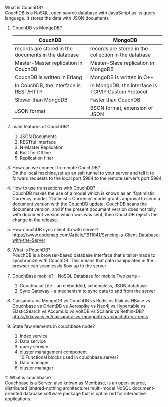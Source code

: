 What is CouchDB?  
CouchDB is a NoSQL, open source database with JavaScript as its query language. It stores the data with JSON documents

1. CouchDB vs MongoDB?

    |     CouchDB |   MongoDB |
    | ----------- | --------  |
    | records are stored in the documents in the database | records are stored in the collection in the database |
    | Master-Master replication in CouchDB | Master-Slave replication in MongoDB |
    | CouchDB is written in Erlang | MongoDB is written in C++ |
    | In CouchDB, the interface is REST/HTTP | In MongoDB, the interface is TCP/IP Custom Protocol |
    | Slower than MongoDB | Faster than CouchDB |
    | JSON format | BSON format, extension of JSON |
  
2. main features of CouchDB?
   1. JSON Documents
   2. RESTful Interface
   3. N-Master Replication
   4. Built for Offline
   5. Replication filter

3. How can we connect to remote CouchDB?  
    On the local machine,set up an ssh tunnel to your server and tell it to forward requests to the local port 5984 to the remote server’s port 5984
4. How to use transactions with CouchDB?  
    CouchDB makes the use of a model which is known as an ‘Optimistic Currency’ model. ‘Optimistic Currency’ model grants approval to send a document version
    with the CouchDB update. CouchDB scans the document version, and if the present document version does not tally with document version which was was sent,
    then CouchDB rejects the change in the release.
5. How couchDB sync client db with server?  
    https://www.codemag.com/Article/1911041/Syncing-a-Client-Database-with-the-Server
6. What is PouchDB?  
    PouchDB is a browser-based database interface that's tailor-made to synchronize with CouchDB. This means that data manipulated in the browser can
    seamlessly flow up to the server
7. CouchBase mobile? - NoSQL Database for mobile
    Two parts -  
    1. Couchbase Lite - an embedded, schemaless, JSON database
    2. Sync Gateway - a mechanism to sync data to and from the server
8. Cassandra vs MongoDB vs CouchDB vs Redis vs Riak vs HBase vs Couchbase vs OrientDB vs Aerospike vs Neo4j vs Hypertable vs ElasticSearch vs Accumulo vs
    VoltDB vs Scalaris vs RethinkDB?\
    https://kkovacs.eu/cassandra-vs-mongodb-vs-couchdb-vs-redis
9. State few elements in couchbase node?  
    1. Index service
    2. Data service
    3. query service
    4. cluster management component  
10.Functional blocks used in couchbase server?  
    1. Data manager
    2. cluster manager
    
11.What is couchbase?  
    Couchbase is a Server, also known as Membase, is an open-source, distributed (shared-nothing architecture) multi-model NoSQL document-oriented database
    software package that is optimized for interactive applications.  
    
    
    
    
    
    
    

    
